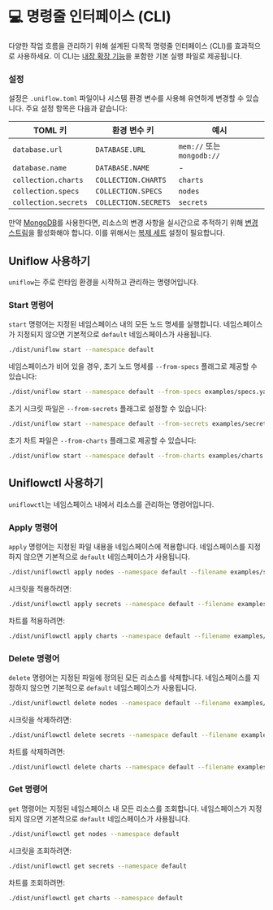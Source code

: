# 💻 명령줄 인터페이스 (CLI)

다양한 작업 흐름을 관리하기 위해 설계된 다목적 명령줄 인터페이스 (CLI)를 효과적으로 사용하세요. 이 CLI는 [내장 확장 기능](../ext/README.md)을 포함한 기본 실행 파일로 제공됩니다.

### 설정

설정은 `.uniflow.toml` 파일이나 시스템 환경 변수를 사용해 유연하게 변경할 수 있습니다. 주요 설정 항목은 다음과 같습니다:

| TOML 키              | 환경 변수 키            | 예시                       |
|----------------------|-------------------------|----------------------------|
| `database.url`       | `DATABASE.URL`          | `mem://` 또는 `mongodb://` |
| `database.name`      | `DATABASE.NAME`         | -                          |
| `collection.charts`  | `COLLECTION.CHARTS`     | `charts`                   |
| `collection.specs`   | `COLLECTION.SPECS`      | `nodes`                    |
| `collection.secrets` | `COLLECTION.SECRETS`    | `secrets`                  |

만약 [MongoDB](https://www.mongodb.com/)를 사용한다면, 리소스의 변경 사항을 실시간으로 추적하기 위해 [변경 스트림](https://www.mongodb.com/docs/manual/changeStreams/)을 활성화해야 합니다. 이를 위해서는 [복제 세트](https://www.mongodb.com/docs/manual/replication/) 설정이 필요합니다.

## Uniflow 사용하기

`uniflow`는 주로 런타임 환경을 시작하고 관리하는 명령어입니다.

### Start 명령어

`start` 명령어는 지정된 네임스페이스 내의 모든 노드 명세를 실행합니다. 네임스페이스가 지정되지 않으면 기본적으로 `default` 네임스페이스가 사용됩니다.

```sh
./dist/uniflow start --namespace default
```

네임스페이스가 비어 있을 경우, 초기 노드 명세를 `--from-specs` 플래그로 제공할 수 있습니다:

```sh
./dist/uniflow start --namespace default --from-specs examples/specs.yaml
```

초기 시크릿 파일은 `--from-secrets` 플래그로 설정할 수 있습니다:
```sh
./dist/uniflow start --namespace default --from-secrets examples/secrets.yaml
```

초기 차트 파일은 `--from-charts` 플래그로 제공할 수 있습니다:

```sh
./dist/uniflow start --namespace default --from-charts examples/charts.yaml
```

## Uniflowctl 사용하기

`uniflowctl`는 네임스페이스 내에서 리소스를 관리하는 명령어입니다.

### Apply 명령어

`apply` 명령어는 지정된 파일 내용을 네임스페이스에 적용합니다. 네임스페이스를 지정하지 않으면 기본적으로 `default` 네임스페이스가 사용됩니다.

```sh
./dist/uniflowctl apply nodes --namespace default --filename examples/specs.yaml
```

시크릿을 적용하려면:

```sh
./dist/uniflowctl apply secrets --namespace default --filename examples/secrets.yaml
```

차트를 적용하려면:

```sh
./dist/uniflowctl apply charts --namespace default --filename examples/charts.yaml
```

### Delete 명령어

`delete` 명령어는 지정된 파일에 정의된 모든 리소스를 삭제합니다. 네임스페이스를 지정하지 않으면 기본적으로 `default` 네임스페이스가 사용됩니다.

```sh
./dist/uniflowctl delete nodes --namespace default --filename examples/specs.yaml
```

시크릿을 삭제하려면:

```sh
./dist/uniflowctl delete secrets --namespace default --filename examples/secrets.yaml
```

차트를 삭제하려면:

```sh
./dist/uniflowctl delete charts --namespace default --filename examples/charts.yaml
```

### Get 명령어

`get` 명령어는 지정된 네임스페이스 내 모든 리소스를 조회합니다. 네임스페이스가 지정되지 않으면 기본적으로 `default` 네임스페이스가 사용됩니다.

```sh
./dist/uniflowctl get nodes --namespace default
```

시크릿을 조회하려면:

```sh
./dist/uniflowctl get secrets --namespace default
```

차트를 조회하려면:

```sh
./dist/uniflowctl get charts --namespace default
```
